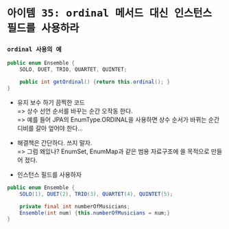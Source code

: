 # `아이템 35: ordinal 메서드 대신 인스턴스 필드를 사용하라`



### `ordinal 사용의 예`
```Java
public enum Ensemble {
    SOLO, DUET, TRIO, QUARTET, QUINTET;

    public int getOrdinal() {return this.ordinal(); }
}
```

- 유지 보수 하기 끔찍한 코드<br>
=> 상수 선언 순서를 바꾸는 순간 오작동 한다.<br>
=> 예를 들어 JPA의 EnumType.ORDINAL을 사용하면 상수 순서가 바뀌는 순간 디비를 갈아 엎어야 한다...

- 해결책은 간단하다. 쓰지 말자.<br>
=> 그럼 왜있나? EnumSet, EnumMap과 같은 범용 자료구조에 쓸 목적으로 만들어 졌다.

- 인스턴스 필드를 사용하자

```Java
public enum Ensemble {
    SOLO(1), DUET(2), TRIO(3), QUARTET(4), QUINTET(5);

    private final int numberOfMusicians;
    Ensemble(int num) {this.numberOfMusicians = num;}
}
```